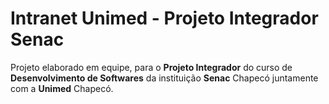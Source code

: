 # Intranet Unimed - Projeto Integrador Senac

Projeto elaborado em equipe, para o **Projeto Integrador** do curso de **Desenvolvimento de Softwares** da instituição **Senac** Chapecó juntamente com a **Unimed** Chapecó.

